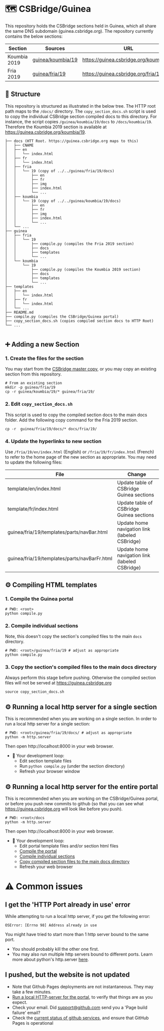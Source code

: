 # 🗺️ CSBridge/Guinea
This repository holds the CSBridge sections held in Guinea, which all share the same DNS subdomain (guinea.csbridge.org). The repository currently contains the below sections:

|Section|Sources|URL|
|---|---|---|
|Koumbia 2019|[guinea/koumbia/19](guinea/koumbia/19)|https://guinea.csbridge.org/koumbia/19|
|Fria 2019|[guinea/fria/19](guinea/fria/19)|https://guinea.csbridge.org/fria/19|




## 📁 Structure
This repository is structured as illustrated in the below tree. The HTTP root path maps to the `/docs/` directory. The `copy_section_docs.sh` script is used to copy the individual CSBridge section compiled docs to this directory. For instance, the script copies `/guinea/koumbia/19/docs` to `/docs/koumbia/19`. Therefore the Koumbia 2019 section is available at https://guinea.csbridge.org/koumbia/19.


```
├── docs (HTT Root. https://guinea.csbridge.org maps to this)
│   ├── CNAME
│   ├── en
│   │   └── index.html
│   ├── fr
│   │   └── index.html
│   ├── fria
│   │   └── 19 (copy of ../../guinea/fria/19/docs)
│   │       ├── en
│   │       ├── fr
│   │       ├── img
│   │       ├── index.html
│   │       └── ...
│   ├── koumbia
│   │   └── 19 (copy of ../../guinea/koumbia/19/docs)
│   │       ├── en
│   │       ├── fr
│   │       ├── img
│   │       ├── index.html
│   │       └── ...
│   └── ...
├── guinea
│   ├── fria
│   │   └── 19
│   │       ├── compile.py (compiles the Fria 2019 section)
│   │       ├── docs
│   │       ├── templates
│   │       └── ...
│   └── koumbia
│       └── 19
│           ├── compile.py (compiles the Koumbia 2019 section)
│           ├── docs
│           ├── templates
│           └── ...
├── templates
│   ├── en
│   │   └── index.html
│   ├── fr
│   │   └── index.html
│   └── ...
├── README.md
├── compile.py (compiles the CSBridge/Guinea portal)
├── copy_section_docs.sh (copies compiled section docs to HTTP Root)
└── ...


```

## ➕ Adding a new Section

### 1. Create the files for the section
You may start from the [CSBridge master copy](https://github.com/csbridge/csbridge.github.io/blob/master/instructions.md), or you may copy an existing section from this repository.
```
# From an existing section
mkdir -p guinea/fria/19
cp -r guinea/koumbia/19/* guinea/fria/19/
```

### 2. Edit `copy_section_docs.sh` 
This script is used to copy the compiled section docs to the main docs folder. Add the following copy command for the Fria 2019 section.
```
cp -r  guinea/fria/19/docs/* docs/fria/19/
```

### 4. Update the hyperlinks to new section
Use `/fria/19/en/index.html` (English) or `/fria/19/fr/index.html` (French) to refer to the home page of the new section as appropriate. You may need to update the following files:

|File|Change|
|---|---|
|template/en/index.html|Update table of CSBridge Guinea sections|
|template/fr/index.html|Update table of CSBridge Guinea sections|
|guinea/fria/19/templates/parts/navBar.html|Update home navigation link (labeled CSBridge)|
|guinea/fria/19/templates/parts/navBarFr.html|Update home navigation link (labeled CSBridge)|


## ⚙️ Compiling HTML templates
### <a name="a-compile-portal"></a>1. Compile the Guinea portal
```
# PWD: <root>
python compile.py
```

### <a name="a-compile-individual-section"></a>2. Compile individual sections
Note, this doesn't copy the section's compiled files to the main `docs` directory.
```
# PWD: <root>/guinea/fria/19 # adjust as appropriate
python compile.py
```

### 3. <a name="a-copy-section-files"></a>Copy the section's compiled files to the main docs directory
Always perform this stage before pushing. Otherwise the compiled section files will not be served at https://guinea.csbridge.org
```
source copy_section_docs.sh
```

## <a name="a-run-section-http-server"></a>⚙️ Running a local http server for a single section
This is recommended when you are working on a single section.
In order to run a local http server for a single section:
```
# PWD: <root>/guinea/fria/19/docs/ # adjust as appropriate
python -m http.server
```
Then open http://localhost:8000 in your web browser.


- 🔁 Your development loop:
    - Edit section template files
    - Run `python compile.py` (under the section directory)
    - Refresh your browser window

## <a name="a-run-portal-http-server"></a>⚙️ Running a local http server for the entire portal
This is recommended when you are working on the CSBridge/Guinea portal, or before you push new commits to github (so that you can see what https://guinea.csbridge.org will look like before you push).


```
# PWD: <root>/docs
python -m http.server
```
Then open http://localhost:8000 in your web browser.


- 🔁 Your development loop:
    - Edit portal template files and/or section html files
    - [Compile the portal](#a-compile-portal)
    - [Compile individual sections](#a-compile-individual-section)
    - [Copy compiled section files to the main docs directory](#a-copy-section-files)
    - Refresh your web browser


# ⚠️ Common issues
## I get the 'HTTP Port already in use' error
While attempting to run a local http server, if you get the following error:
```
OSError: [Errno 98] Address already in use
```
You might have tried to start more than 1 http server bound to the same port.
- You should probably kill the other one first. 
- You may also run multiple http servers bound to different ports. Learn more about python's http.server [here](https://docs.python.org/3.6/library/http.server.html).

## I pushed, but the website is not updated
- Note that Github Pages deployments are not instantaneous. They may take a few minutes.
- [Run a local HTTP-server for the portal](#a-run-portal-http-server), to verify that things are as you expect.
- Check your email. Did support@github.com send you a 'Page build failure' email?
- Check the [current status of github services](https://www.githubstatus.com/), and ensure that GitHub Pages is operational




